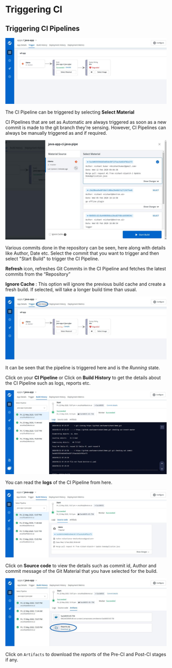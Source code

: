 # Triggering CI

## Triggering CI Pipelines

![](../../.gitbook/assets/trigger-console%20%282%29%20%285%29%20%281%29.jpg)

The CI Pipeline can be triggered by selecting **Select Material**

CI Pipelines that are set as Automatic are always triggered as soon as a new commit is made to the git branch they're sensing. However, CI Pipelines can always be manually triggered as and if required.

![](../../.gitbook/assets/tri_ci2%20%282%29%20%283%29.jpg)

Various commits done in the repository can be seen, here along with details like Author, Date etc. Select the commit that you want to trigger and then select "Start Build" to trigger the CI Pipeline.

**Refresh** icon, refreshes Git Commits in the CI Pipeline and fetches the latest commits from the “Repository”

**Ignore Cache** : This option will ignore the previous build cache and create a fresh build. If selected, will take a longer build time than usual.

![](../../.gitbook/assets/tri_ci3%20%282%29%20%285%29%20%281%29.jpg)

It can be seen that the pipeline is triggered here and is the _Running_ state.

Click on your **CI Pipeline** or Click on **Build History** to get the details about the CI Pipeline such as logs, reports etc.

![](../../.gitbook/assets/ci-build-histroy%20%281%29.jpg)

You can read the **logs** of the CI Pipeline from here.

![](../../.gitbook/assets/ci-build-histroy-source-code.jpg)

Click on **Source code** to view the details such as commit id, Author and commit message of the Git Material that you have selected for the build.

![](../../.gitbook/assets/ci-build-histroy-artifact.jpg)

Click on `Artifacts` to download the _reports_ of the Pre-CI and Post-CI stages if any.

